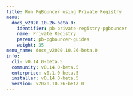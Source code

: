 ```yaml
---
title: Run PgBouncer using Private Registry
menu:
  docs_v2020.10.26-beta.0:
    identifier: pb-private-registry-pgbouncer
    name: Private Registry
    parent: pb-pgbouncer-guides
    weight: 35
menu_name: docs_v2020.10.26-beta.0
info:
  cli: v0.14.0-beta.5
  community: v0.14.0-beta.5
  enterprise: v0.1.0-beta.5
  installer: v0.14.0-beta.5
  version: v2020.10.26-beta.0
---
```


